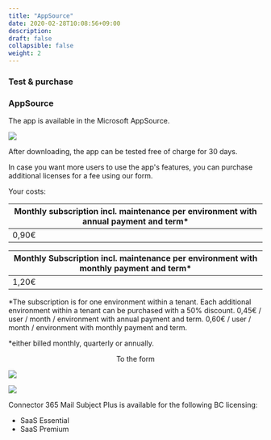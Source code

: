 ```yaml
---
title: "AppSource"
date: 2020-02-28T10:08:56+09:00
description: 
draft: false
collapsible: false
weight: 2
---
```

### Test & purchase

### AppSource

The app is available in the Microsoft AppSource.

![](images/apps/HEREFILL.PNG)

After downloading, the app can be tested free of charge for 30 days.

In case you want more users to use the app's features, you can purchase additional licenses for a fee using our form.

Your costs:

| Monthly subscription incl. maintenance per environment with annual payment and term*    |
|-----------------------------------------------------------------------------------------|
| 0,90€ |

| Monthly Subscription incl. maintenance per environment with monthly payment and term*   |
|-----------------------------------------------------------------------------------------|
| 1,20€ |

*The subscription is for one environment within a tenant. Each additional environment within a tenant can be purchased with a 50% discount.
0,45€ / user / month / environment with annual payment and term.
0,60€ / user / month / environment with monthly payment and term.

*either billed monthly, quarterly or annually.

<p style="text-align: center;">
To the form
</p>

[<img src="/images/apps/Forms_plus.png">](https://forms.office.com/pages/responsepage.aspx?id=wbg8p1B5wk60E37fEWJ6gDRBQTgxSJtOuCsCUFr9Wj5UQjg1Wkg0SVVEN0w5T1AxUEdKTlc1TU40US4u)

![](images/apps/senderforms_removed.PNG)
 
Connector 365 Mail Subject Plus is available for the following BC licensing:

- SaaS Essential
- SaaS Premium


